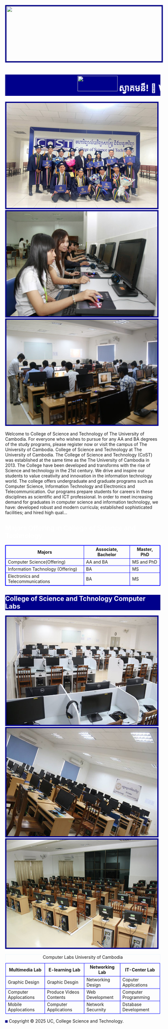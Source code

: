 <!DOCTYPE html>
<html>
    <head>
       <title>College CoST</title> 
       <meta charset=" UTF-8">
       <meta name=" viewport" content="width= device-width, intial-scale=1.0" >
       <link href=" https://fonts.googleapis.com/css2?family=Roboto:wght@400;700&display=swap" rel ="stylesheet">
       <link rel="icon" type="image/icon" href="icon.jpg">
       <style>
        img {
            border:4px solid darkblue;
        }
       </style>
    </head>
    <body>
        <img src ="banner.jpg" style= " width:1490px;height:178px;">
        <h1 style=" color:white; background-color: darkblue;"><marquee behavior="scroll"diretion="right" scrollamount="8"><img src "cost.jpg" style="width:130px;height:50px;">ស្វាគមន៏! 🌺 Welcome 🌸 College Science and Technology</marquee></h1>
        <img src ="1.jpg" style=" width:490px; height:340px;">
        <img src ="2.jpg" style=" width:490px; height:340px;">
        <img src ="3.jpg" style=" width:490px; height:340px;">
        <p>
            Welcome to College of Science and Technology of The University of Cambodia. For everyone who wishes to pursue for any AA and BA degrees of the study programs, please register now or visit the campus of The University of Cambodia. College of Science and Technology at The University of Cambodia. The College of Science and Technology (CoST) was established at the same time as the The University of Cambodia in 2013. The College have been developed and transforms with the rise of Science and technology in the 21st century. We drive and inspire our students to value creativity and innovation in the information technology world. The college offers undergraduate and graduate programs such as Computer Science, Information Technology and Electronics and Telecommunication. Our programs prepare students for careers in these disciplines as scientific and ICT professional. In order to meet increasing demand for graduates in computer science and information technology, we have: developed robust and modern curricula; established sophisticated facilities; and hired high qual...
</p>
        <h2 style=" color:white;background-color:farkblue;">Majors Offering in College of Science and Technology</h2>
        <head>
            <style>
                table,
                th,
                td {
                    border:1px solid blue;
                }
            </style>
        </head>
        <table style=" width:100%">
            <tr>
                <th>Majors</th>
                <th>Associate, Bachelor</th>
                <th>Master, PhD</th>
            </tr>
            <tr>
                <td>Computer Science(Offering)</td>
                <td>AA and BA</td>
                <td>MS and PhD</td>
            </tr>
            <tr>
                <td>Information Tachnology (Offering)</td>
                <td>BA</td>
                <td>MS</td>
            </tr>
            <tr>
                <td>Electronics and Telecommunications</td>
                <td>BA</td>
                <td>MS</td>
            </tr>
        </table>
        <h2 style=" color:white;background-color:darkblue;">College of Science and Tchnology Computer Labs</h2>
        <img src ="graphic.jpg" style=" width:490px; height:350px;">
        <img src ="IT-center.jpg" style=" width:490px; height:350px;">
        <img src ="Networking.jpg"style=" width:490px; height:350px;">
        <table style =" width:100% ; border-color:#ebf5fb;">
            <caption>Computer Labs University of Cambodia</caption>
            <tr>
                <th>Multimedia Lab</th>
                <th>E-learning Lab</th>
                <th> Networking Lab</th>
                <th>IT-Center Lab</th>
            </tr>
            <tr>
                <td rowspan=" 1" >Graphic Design</td>
                <td>Graphic Desgin</td>
                <td> Networking Design</td>
                <td>Coputer Applications</td>
            </tr>
            <tr>
                <td>Computer Applocations</td>
                <td>Produce Videos Contents</td>
                <td>Web Development</td>
			<td>Computer Programming</td>
            </tr>
            <tr>
                <td>Mobile Applocations</td>
                <td>Computer Applications</td>
                <td>Network Securnity</td>
                <td>Dstabase Development</td>
            </tr>
        </table>
        <footer>
            <img src "icon.jpg"width="50" height=" 50">
             Copyright © 2025 UC, College Science and Technology.
        </footer>
    </</body>
</html>
